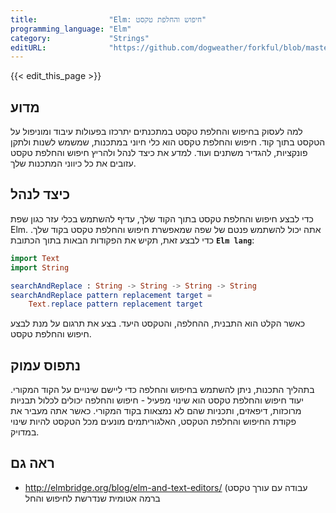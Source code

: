 ```yaml
---
title:                "Elm: חיפוש והחלפת טקסט"
programming_language: "Elm"
category:             "Strings"
editURL:              "https://github.com/dogweather/forkful/blob/master/content/he/elm/searching-and-replacing-text.md"
---
```


{{< edit_this_page >}}

## מדוע

למה לעסוק בחיפוש והחלפת טקסט במתכנתים יתרכזו בפעולות עיבוד ומוניפול על הטקסט בתוך קוד. חיפוש והחלפת טקסט הוא כלי חיוני במתכנות, שמשמש לשנות ולתקן פונקציות, להגדיר משתנים ועוד. למדע את כיצד לנהל ולהריץ חיפוש והחלפת טקסט עזובים את כל כיווני המתכנות שלך.

## כיצד לנהל

כדי לבצע חיפוש והחלפת טקסט בתוך הקוד שלך, עדיף להשתמש בכלי עזר כגון שפת Elm. אתה יכול להשתמש פנטם של שפה שמאפשרת חיפוש והחלפת טקסט בקוד שלך. כדי לבצע זאת, תקיש את הפקודות הבאות בתוך הכתובת **```Elm lang```**:

```elm
import Text
import String

searchAndReplace : String -> String -> String -> String
searchAndReplace pattern replacement target =
    Text.replace pattern replacement target
```

כאשר הקלט הוא התבנית, ההחלפה, והטקסט היעד. בצע את תרגום על מנת לבצע חיפוש והחלפת טקסט.

## נתפוס עמוק

בתהליך התכנות, ניתן להשתמש בחיפוש והחלפה כדי ליישם שינויים על הקוד המקורי. יעוד חיפוש והחלפת טקסט הוא שינוי מפעיל - חיפוש והחלפה יכולים לכלול תבניות מרוכזות, דיפאזים, ותכניות שהם לא נמצאות בקוד המקורי. כאשר אתה מעביר את פקודת החיפוש והחלפת הטקסט, האלגוריתמים מונעים מכל הטקסט להיות שינוי במדויק.

## ראה גם

- http://elmbridge.org/blog/elm-and-text-editors/ (עבודה עם עורך טקסט ברמה אטומית שנדרשת לחיפוש והחל